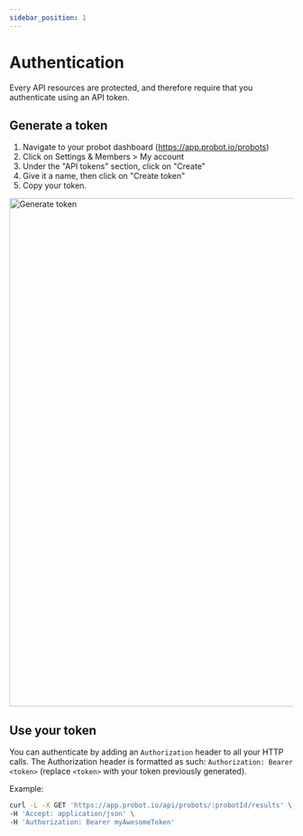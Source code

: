 ```yaml
---
sidebar_position: 1
---
```


# Authentication

Every API resources are protected, and therefore require that you authenticate using an API token.

## Generate a token

1. Navigate to your probot dashboard (https://app.probot.io/probots)
2. Click on Settings & Members > My account
3. Under the "API tokens" section, click on "Create"
4. Give it a name, then click on "Create token"
5. Copy your token.

<img
  src="/img/api/authentication/generateToken.png"
  width="900"
  alt="Generate token"
/>

## Use your token

You can authenticate by adding an `Authorization` header to all your HTTP calls. The Authorization header is formatted as such: `Authorization: Bearer <token>` (replace `<token>` with your token previously generated).

Example:

```sh
curl -L -X GET 'https://app.probot.io/api/probots/:probotId/results' \
-H 'Accept: application/json' \
-H 'Authorization: Bearer myAwesomeToken'
```

